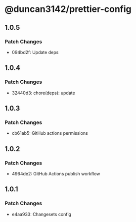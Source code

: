 # @duncan3142/prettier-config

## 1.0.5

### Patch Changes

- 094bd2f: Update deps

## 1.0.4

### Patch Changes

- 32440d3: chore(deps): update

## 1.0.3

### Patch Changes

- cb61ab5: GitHub actions permissions

## 1.0.2

### Patch Changes

- 4964de2: GitHub Actions publish workflow

## 1.0.1

### Patch Changes

- e4aa933: Changesets config
